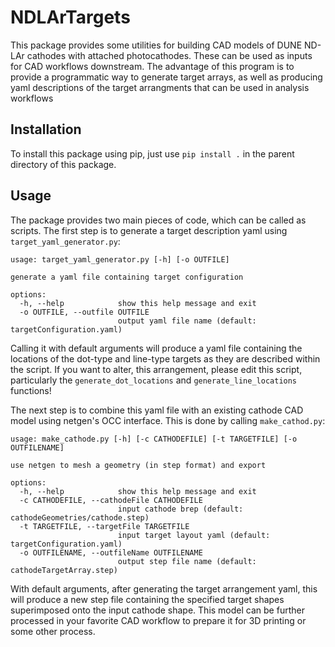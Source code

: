 # NDLArTargets
This package provides some utilities for building CAD models of DUNE ND-LAr cathodes with attached photocathodes.  These can be used as inputs for CAD workflows downstream.  The advantage of this program is to provide a programmatic way to generate target arrays, as well as producing yaml descriptions of the target arrangments that can be used in analysis workflows

## Installation

To install this package using pip, just use `pip install .` in the parent directory of this package.

## Usage

The package provides two main pieces of code, which can be called as scripts.  The first step is to generate a target description yaml using `target_yaml_generator.py`:

```
usage: target_yaml_generator.py [-h] [-o OUTFILE]

generate a yaml file containing target configuration

options:
  -h, --help            show this help message and exit
  -o OUTFILE, --outfile OUTFILE
                        output yaml file name (default: targetConfiguration.yaml)
```

Calling it with default arguments will produce a yaml file containing the locations of the dot-type and line-type targets as they are described within the script.  If you want to alter, this arrangement, please edit this script, particularly the `generate_dot_locations` and `generate_line_locations` functions!

The next step is to combine this yaml file with an existing cathode CAD model using netgen's OCC interface.  This is done by calling `make_cathod.py`:

```
usage: make_cathode.py [-h] [-c CATHODEFILE] [-t TARGETFILE] [-o OUTFILENAME]

use netgen to mesh a geometry (in step format) and export

options:
  -h, --help            show this help message and exit
  -c CATHODEFILE, --cathodeFile CATHODEFILE
                        input cathode brep (default: cathodeGeometries/cathode.step)
  -t TARGETFILE, --targetFile TARGETFILE
                        input target layout yaml (default: targetConfiguration.yaml)
  -o OUTFILENAME, --outfileName OUTFILENAME
                        output step file name (default: cathodeTargetArray.step)
```

With default arguments, after generating the target arrangement yaml, this will produce a new step file containing the specified target shapes superimposed onto the input cathode shape.  This model can be further processed in your favorite CAD workflow to prepare it for 3D printing or some other process.